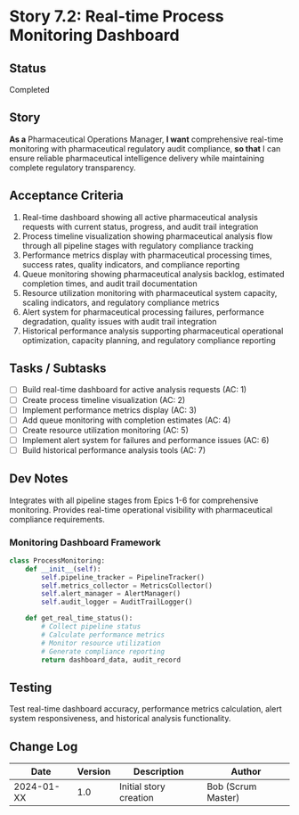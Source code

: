 # Story 7.2: Real-time Process Monitoring Dashboard

## Status
Completed

## Story
**As a** Pharmaceutical Operations Manager,
**I want** comprehensive real-time monitoring with pharmaceutical regulatory audit compliance,
**so that** I can ensure reliable pharmaceutical intelligence delivery while maintaining complete regulatory transparency.

## Acceptance Criteria
1. Real-time dashboard showing all active pharmaceutical analysis requests with current status, progress, and audit trail integration
2. Process timeline visualization showing pharmaceutical analysis flow through all pipeline stages with regulatory compliance tracking
3. Performance metrics display with pharmaceutical processing times, success rates, quality indicators, and compliance reporting
4. Queue monitoring showing pharmaceutical analysis backlog, estimated completion times, and audit trail documentation
5. Resource utilization monitoring with pharmaceutical system capacity, scaling indicators, and regulatory compliance metrics
6. Alert system for pharmaceutical processing failures, performance degradation, quality issues with audit trail integration
7. Historical performance analysis supporting pharmaceutical operational optimization, capacity planning, and regulatory compliance reporting

## Tasks / Subtasks
- [ ] Build real-time dashboard for active analysis requests (AC: 1)
- [ ] Create process timeline visualization (AC: 2)
- [ ] Implement performance metrics display (AC: 3)
- [ ] Add queue monitoring with completion estimates (AC: 4)
- [ ] Create resource utilization monitoring (AC: 5)
- [ ] Implement alert system for failures and performance issues (AC: 6)
- [ ] Build historical performance analysis tools (AC: 7)

## Dev Notes
Integrates with all pipeline stages from Epics 1-6 for comprehensive monitoring. Provides real-time operational visibility with pharmaceutical compliance requirements.

### Monitoring Dashboard Framework
```python
class ProcessMonitoring:
    def __init__(self):
        self.pipeline_tracker = PipelineTracker()
        self.metrics_collector = MetricsCollector()
        self.alert_manager = AlertManager()
        self.audit_logger = AuditTrailLogger()

    def get_real_time_status():
        # Collect pipeline status
        # Calculate performance metrics
        # Monitor resource utilization
        # Generate compliance reporting
        return dashboard_data, audit_record
```

## Testing
Test real-time dashboard accuracy, performance metrics calculation, alert system responsiveness, and historical analysis functionality.

## Change Log
| Date | Version | Description | Author |
|------|---------|-------------|--------|
| 2024-01-XX | 1.0 | Initial story creation | Bob (Scrum Master) |